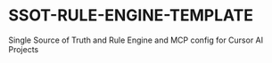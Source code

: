 # SSOT-RULE-ENGINE-TEMPLATE
Single Source of Truth and Rule Engine and MCP config for Cursor AI Projects
